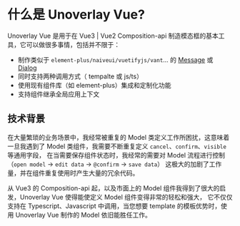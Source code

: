 # 什么是 Unoverlay Vue?

Unoverlay Vue 是用于在 Vue3 | Vue2 Composition-api 制造模态框的基本工具，它可以做很多事情，包括并不限于：

- 制作类似于 `element-plus/naiveui/vuetifyjs/vant`... 的 [Message](https://element.eleme.cn/#/en-US/component/message) 或 [Dialog](https://element.eleme.cn/#/en-US/component/dialog)
- 同时支持两种调用方式（ tempalte 或 js/ts）
- 使用现有组件库（如 element-plus）集成和定制化功能
- 支持组件继承全局应用上下文

## 技术背景

在大量繁琐的业务场景中，我经常被重复的 Model 类定义工作所困扰，这意味着一旦我遇到了 Model 类组件，我需要不断重复定义 `cancel`、`confirm`、`visible` 等通用字段，
在当需要保存组件状态时，我经常的需要对 Model 流程进行控制（`open model` -> `edit data` -> `@confirm` -> `save data`）
这极大的加剧了工作量，并在组件重复使用时产生大量的冗余代码。

从 Vue3 的 Composition-api 起，以及市面上的 Model 组件我得到了很大的启发，Unoverlay Vue 使得能使定义 Model 组件变得非常的轻松和强大，
它不仅仅支持在 Typescript、Javascript 中调用，当您想要 template 的模板优势时，使用 Unoverlay Vue 制作的 Model 依旧能胜任工作。
